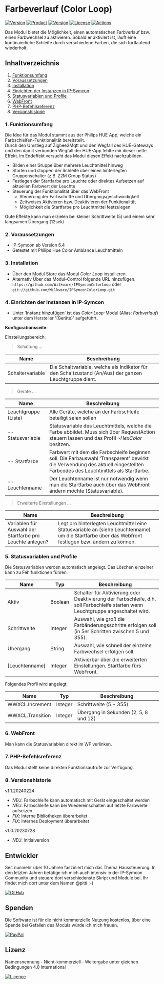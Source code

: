# Farbeverlauf (Color Loop)

[![Version](https://img.shields.io/badge/Symcon-PHP--Modul-red.svg?style=flat-square)](https://www.symcon.de/service/dokumentation/entwicklerbereich/sdk-tools/sdk-php/)
[![Product](https://img.shields.io/badge/Symcon%20Version-6.4-blue.svg?style=flat-square)](https://www.symcon.de/produkt/)
[![Version](https://img.shields.io/badge/Modul%20Version-1.0.20230728-orange.svg?style=flat-square)](https://github.com/Wilkware/IPSymconColorLoop)
[![License](https://img.shields.io/badge/License-CC%20BY--NC--SA%204.0-green.svg?style=flat-square)](https://creativecommons.org/licenses/by-nc-sa/4.0/)
[![Actions](https://img.shields.io/github/actions/workflow/status/wilkware/IPSymconColorLoop/style.yml?branch=main&label=CheckStyle&style=flat-square)](https://github.com/Wilkware/IPSymconColorLoop/actions)

Das Modul bietet die Möglichkeit, einen automatischen Farbverlauf bzw. einen Farbwechsel zu aktivieren. Sobald er aktiviert ist, läuft eine kontinuierliche Schleife durch verschiedene Farben, die sich fortlaufend wiederholt.  

## Inhaltverzeichnis

1. [Funktionsumfang](#user-content-1-funktionsumfang)
2. [Voraussetzungen](#user-content-2-voraussetzungen)
3. [Installation](#user-content-3-installation)
4. [Einrichten der Instanzen in IP-Symcon](#user-content-4-einrichten-der-instanzen-in-ip-symcon)
5. [Statusvariablen und Profile](#user-content-5-statusvariablen-und-profile)
6. [WebFront](#user-content-6-webfront)
7. [PHP-Befehlsreferenz](#user-content-7-php-befehlsreferenz)
8. [Versionshistorie](#user-content-8-versionshistorie)

### 1. Funktionsumfang

Die Idee für das Modul stammt aus der Philips HUE App, welche ein Farbschleifen-Funktionalität bereitstellt.  
Durch den Umstieg auf Zigbee2Mqtt und den Wegfall des HUE-Gateways und den damit verbunden Wegfall der HUE-App fehlte mir dieser nette Effekt.
Im Endeffekt versucht das Modul diesen Effekt nachzubilden.  

* Bilden einer Gruppe über mehrere Leuchtmittel hinweg
* Starten und stoppen der Schleife über einen hinterlegten Gruppenschalter (z.B. Z2M Group Status)
* Festlegen der Startfarbe pro Leuchte oder direktes Aufsetzen auf aktuellen Farbwert der Leuchte
* Steuerung der Funktionalität über das WebFront
  * Steuerung der Farbschritte und Übergangsgeschwindigkeit
  * Zeitweises Aktivieren bzw. Deaktivieren der Funktionalität
  * Möglichkeit die Startfarbe pro Leuchtmittel festzulegen

Gute Effekte kann man erzielen bei kleiner Schrittweite (5) und einem sehr langsamen Übergang (12sek)

### 2. Voraussetzungen

* IP-Symcon ab Version 6.4
* Getestet mit Philips Hue Color Ambiance Leuchtmitteln

### 3. Installation

* Über den Modul Store das Modul _Color Loop_ installieren.
* Alternativ Über das Modul-Control folgende URL hinzufügen.  
`https://github.com/Wilkware/IPSymconColorLoop` oder `git://github.com/Wilkware/IPSymconColorLoop.git`

### 4. Einrichten der Instanzen in IP-Symcon

* Unter 'Instanz hinzufügen' ist das _Color Loop_-Modul (Alias: _Farbverlauf_) unter dem Hersteller '(Geräte)' aufgeführt.

__Konfigurationsseite__:

Einstellungsbereich:

> Schaltung ...

Name                            | Beschreibung
------------------------------- | -----------------------------------------------------------------
Schaltervariable                | Die Schaltvariable, welche als Indikator für den Schaltzustand (An/Aus) der ganzen Leuchtgruppe dient.

> Geräte ...

Name                            | Beschreibung
------------------------------- | -----------------------------------------------------------------
Leuchtgruppe (Liste)            | Alle Geräte, welche an der Farbschleife beteiligt seien sollen
-- Statusvariable                 | Statusvariable des Leuchtmittels, welche die Farbe abbildet. Muss sich über RequestAction steuern lassen und das Profil _~HexColor_ besitzen.
-- Startfarbe                   | Farbwert mit dem die Farbschleife beginnen soll. Die Farbauswahl 'Transparent' bewirkt die Verwendung des aktuell eingestellten Farbcodes des Leuchtmittels als Startfarbe.
-- Leuchtenname                 | Der Leuchtenname ist nur notwendig wenn man die Startfarbe auch über das WebFront ändern möchte (Statusvariable).

> Erweiterte Einstellungen ...

Name                            | Beschreibung
------------------------------- | -----------------------------------------------------------------
Variablen für Auswahl der Startfarbe pro Leuchte anlegen? | Legt pro hinterlegten Leuchtmittel eine Statusvariable an (siehe Leuchtenname) um die Startfarbe über das Webfront festlegen bzw. ändern zu können.

### 5. Statusvariablen und Profile

Die Statusvariablen werden automatisch angelegt. Das Löschen einzelner kann zu Fehlfunktionen führen.

Name                          | Typ       | Beschreibung
------------------------------| --------- | ----------------
Aktiv                         | Boolean   | Schalter für Aktivierung oder Deaktivierung der Farbschleife, d.h. soll Farbschleife starten wenn Leuchtgruppe angeschaltet wird.
Schrittweite                  | Integer   | Auswahl, wie groß die Farbänderungsschritte erfolgen soll (in 5er Schritten zwischen 5 und 355).
Übergang                      | String    | Auswahl, wie schnell der einzelne Farbwechsel erfolgen soll.
\[Leuchtenname\]                | Integer   | Aktivierbar über die erweiterten Einstellungen. Startfarbe fürs WebFront.

Folgendes Profil wird angelegt:

Name                 | Typ       | Beschreibung
-------------------- | --------- | ----------------------
WWXCL.Increment      | Integer   | Schrittweite (5 - 355)
WWXCL.Transition     | Integer   | Übergang in Sekunden (2, 5, 8 und 12)

### 6. WebFront

Man kann die Statusvariablen direkt im WF verlinken.

### 7. PHP-Befehlsreferenz

Das Modul stellt keine direkten Funktionsaufrufe zur Verfügung.

### 8. Versionshistorie

v1.1.20240224

* _NEU_: Farbschleife kann automatisch mit Gerät eingeschaltet werden
* _NEU_: Farbschleife kann bei Wiedereinschalten auf letzte Farbwerte aufsetzen
* _FIX_: Interne Bibliotheken überarbeitet
* _FIX_: Internes Deployment überarbeitet

v1.0.20230728

* _NEU_: Initialversion

## Entwickler

Seit nunmehr über 10 Jahren fasziniert mich das Thema Haussteuerung. In den letzten Jahren betätige ich mich auch intensiv in der IP-Symcon Community und steuere dort verschiedenste Skript und Module bei. Ihr findet mich dort unter dem Namen @pitti ;-)

[![GitHub](https://img.shields.io/badge/GitHub-@wilkware-181717.svg?style=for-the-badge&logo=github)](https://wilkware.github.io/)

## Spenden

Die Software ist für die nicht kommerzielle Nutzung kostenlos, über eine Spende bei Gefallen des Moduls würde ich mich freuen.

[![PayPal](https://img.shields.io/badge/PayPal-spenden-00457C.svg?style=for-the-badge&logo=paypal)](https://www.paypal.com/cgi-bin/webscr?cmd=_s-xclick&hosted_button_id=8816166)

## Lizenz

Namensnennung - Nicht-kommerziell - Weitergabe unter gleichen Bedingungen 4.0 International

[![Licence](https://img.shields.io/badge/License-CC_BY--NC--SA_4.0-EF9421.svg?style=for-the-badge&logo=creativecommons)](https://creativecommons.org/licenses/by-nc-sa/4.0/)
